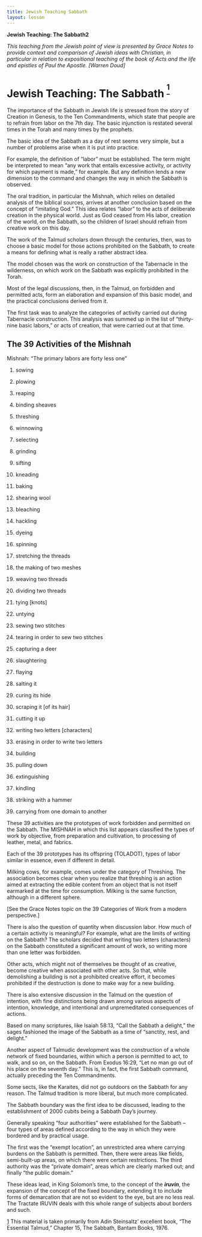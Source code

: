```yaml
---
title: Jewish Teaching Sabbath
layout: lesson
---
```



**Jewish Teaching: The Sabbath2**

*This teaching from the Jewish point of view is presented by Grace Notes
to provide context and comparison of Jewish ideas with Christian, in
particular in relation to expositional teaching of the book of Acts and
the life and epistles of Paul the Apostle. [Warren Doud]*

Jewish Teaching: The Sabbath <sup>**[<sup>1</sup>](#sdfootnote1sym)**</sup>
===========================================================================

The importance of the Sabbath in Jewish life is stressed from the story
of Creation in Genesis, to the Ten Commandments, which state that people
are to refrain from labor on the 7th day. The basic injunction is
restated several times in the Torah and many times by the prophets.

The basic idea of the Sabbath as a day of rest seems very simple, but a
number of problems arise when it is put into practice.

For example, the definition of “labor” must be established. The term
might be interpreted to mean “any work that entails excessive activity,
or activity for which payment is made,” for example. But any definition
lends a new dimension to the command and changes the way in which the
Sabbath is observed.

The oral tradition, in particular the Mishnah, which relies on detailed
analysis of the biblical sources, arrives at another conclusion based on
the concept of “imitating God.” This idea relates “labor” to the acts of
deliberate creation in the physical world. Just as God ceased from His
labor, creation of the world, on the Sabbath, so the children of Israel
should refrain from creative work on this day.

The work of the Talmud scholars down through the centuries, then, was to
choose a basic model for those actions prohibited on the Sabbath, to
create a means for defining what is really a rather abstract idea.

The model chosen was the work on construction of the Tabernacle in the
wilderness, on which work on the Sabbath was explicitly prohibited in
the Torah.

Most of the legal discussions, then, in the Talmud, on forbidden and
permitted acts, form an elaboration and expansion of this basic model,
and the practical conclusions derived from it.

The first task was to analyze the categories of activity carried out
during Tabernacle construction. This analysis was summed up in the list
of “thirty-nine basic labors,” or acts of creation, that were carried
out at that time.

The 39 Activities of the Mishnah
--------------------------------

Mishnah: “The primary labors are forty less one”

1.  sowing

2.  plowing

3.  reaping

4.  binding sheaves

5.  threshing

6.  winnowing

7.  selecting

8.  grinding

9.  sifting

10. kneading

11. baking

12. shearing wool

13. bleaching

14. hackling

15. dyeing

16. spinning

17. stretching the threads

18. the making of two meshes

19. weaving two threads

20. dividing two threads

21. tying [knots]

22. untying

23. sewing two stitches

24. tearing in order to sew two stitches

25. capturing a deer

26. slaughtering

27. flaying

28. salting it

29. curing its hide

30. scraping it [of its hair]

31. cutting it up

32. writing two letters [characters]

33. erasing in order to write two letters

34. building

35. pulling down

36. extinguishing

37. kindling

38. striking with a hammer

39. carrying from one domain to another

These 39 activities are the prototypes of work forbidden and permitted
on the Sabbath. The MISHNAH in which this list appears classified the
types of work by objective, from preparation and cultivation, to
processing of leather, metal, and fabrics.

Each of the 39 prototypes has its offspring (TOLADOT), types of labor
similar in essence, even if different in detail.

Milking cows, for example, comes under the category of Threshing. The
association becomes clear when you realize that threshing is an action
aimed at extracting the edible content from an object that is not itself
earmarked at the time for consumption. Milking is the same function,
although in a different sphere.

[See the Grace Notes topic on the 39 Categories of Work from a modern
perspective.]

There is also the question of quantity when discussion labor. How much
of a certain activity is meaningful? For example, what are the limits of
writing on the Sabbath? The scholars decided that writing two letters
(characters) on the Sabbath constituted a significant amount of work, so
writing more than one letter was forbidden.

Other acts, which might not of themselves be thought of as creative,
become creative when associated with other acts. So that, while
demolishing a building is not a prohibited creative effort, it becomes
prohibited if the destruction is done to make way for a new building.

There is also extensive discussion in the Talmud on the question of
intention, with fine distinctions being drawn among various aspects of
intention, knowledge, and intentional and unpremeditated consequences of
actions.

Based on many scriptures, like Isaiah 58:13, “Call the Sabbath a
delight,” the sages fashioned the image of the Sabbath as a time of
“sanctity, rest, and delight.”

Another aspect of Talmudic development was the construction of a whole
network of fixed boundaries, within which a person is permitted to act,
to walk, and so on, on the Sabbath. From Exodus 16:29, “Let no man go
out of his place on the seventh day.” This is, in fact, the first
Sabbath command, actually preceding the Ten Commandments.

Some sects, like the Karaites, did not go outdoors on the Sabbath for
any reason. The Talmud tradition is more liberal, but much more
complicated.

The Sabbath boundary was the first idea to be discussed, leading to the
establishment of 2000 cubits being a Sabbath Day’s journey.

Generally speaking “four authorities” were established for the Sabbath –
four types of areas defined according to the way in which they were
bordered and by practical usage.

The first was the “exempt location”, an unrestricted area where carrying
burdens on the Sabbath is permitted. Then, there were areas like fields,
semi-built-up areas, on which there were certain restrictions. The third
authority was the “private domain”, areas which are clearly marked out;
and finally “the public domain.”

These ideas lead, in King Solomon’s time, to the concept of the
***iruvin***, the expansion of the concept of the fixed boundary,
extending it to include forms of demarcation that are not so evident to
the eye, but are no less real. The Tractate IRUVIN deals with this whole
range of subjects about borders and such.

[1](#sdfootnote1anc) This material is taken primarily from Adin
Steinsaltz’ excellent book, “The Essential Talmud,” Chapter 15, The
Sabbath, Bantam Books, 1976.

